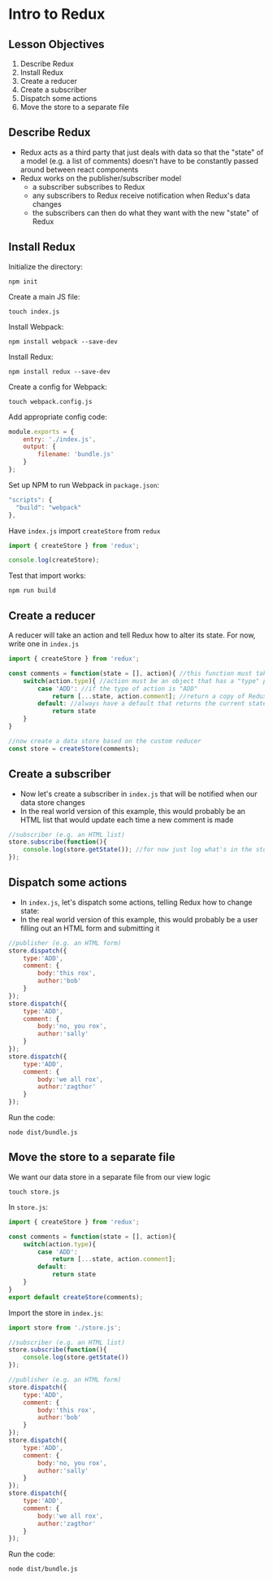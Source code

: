 # Intro to Redux

## Lesson Objectives

1. Describe Redux
1. Install Redux
1. Create a reducer
1. Create a subscriber
1. Dispatch some actions
1. Move the store to a separate file

## Describe Redux

- Redux acts as a third party that just deals with data so that the "state" of a model (e.g. a list of comments) doesn't have to be constantly passed around between react components
- Redux works on the publisher/subscriber model
    - a subscriber subscribes to Redux
    - any subscribers to Redux receive notification when Redux's data changes
    - the subscribers can then do what they want with the new "state" of Redux

## Install Redux

Initialize the directory:

```
npm init
```

Create a main JS file:

```
touch index.js
```

Install Webpack:

```
npm install webpack --save-dev
```

Install Redux:

```
npm install redux --save-dev
```

Create a config for Webpack:

```
touch webpack.config.js
```

Add appropriate config code:

```javascript
module.exports = {
    entry: './index.js',
    output: {
        filename: 'bundle.js'
    }
};
```

Set up NPM to run Webpack in `package.json`:

```javascript
"scripts": {
  "build": "webpack"
},
```

Have `index.js` import `createStore` from `redux`

```javascript
import { createStore } from 'redux';

console.log(createStore);
```

Test that import works:

```
npm run build
```

## Create a reducer

A reducer will take an action and tell Redux how to alter its state.  For now, write one in `index.js`

```javascript
import { createStore } from 'redux';

const comments = function(state = [], action){ //this function must take these params
    switch(action.type){ //action must be an object that has a "type" property
        case 'ADD': //if the type of action is "ADD"
            return [...state, action.comment]; //return a copy of Redux's current state with the added comment
        default: //always have a default that returns the current state
            return state
    }
}

//now create a data store based on the custom reducer
const store = createStore(comments);
```

## Create a subscriber

- Now let's create a subscriber in `index.js` that will be notified when our data store changes
- In the real world version of this example, this would probably be an HTML list that would update each time a new comment is made

```javascript
//subscriber (e.g. an HTML list)
store.subscribe(function(){
    console.log(store.getState()); //for now just log what's in the store
});
```

## Dispatch some actions

- In `index.js`, let's dispatch some actions, telling Redux how to change state:
- In the real world version of this example, this would probably be a user filling out an HTML form and submitting it

```javascript
//publisher (e.g. an HTML form)
store.dispatch({
    type:'ADD',
    comment: {
        body:'this rox',
        author:'bob'
    }
});
store.dispatch({
    type:'ADD',
    comment: {
        body:'no, you rox',
        author:'sally'
    }
});
store.dispatch({
    type:'ADD',
    comment: {
        body:'we all rox',
        author:'zagthor'
    }
});
```

Run the code:

```
node dist/bundle.js
```

## Move the store to a separate file

We want our data store in a separate file from our view logic

```
touch store.js
```

In `store.js`:

```javascript
import { createStore } from 'redux';

const comments = function(state = [], action){
    switch(action.type){
        case 'ADD':
            return [...state, action.comment];
        default:
            return state
    }
}
export default createStore(comments);
```

Import the store in `index.js`:

```javascript
import store from './store.js';

//subscriber (e.g. an HTML list)
store.subscribe(function(){
    console.log(store.getState())
});

//publisher (e.g. an HTML form)
store.dispatch({
    type:'ADD',
    comment: {
        body:'this rox',
        author:'bob'
    }
});
store.dispatch({
    type:'ADD',
    comment: {
        body:'no, you rox',
        author:'sally'
    }
});
store.dispatch({
    type:'ADD',
    comment: {
        body:'we all rox',
        author:'zagthor'
    }
});
```

Run the code:

```
node dist/bundle.js
```
